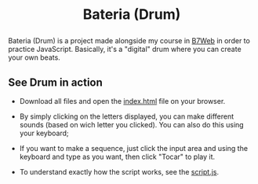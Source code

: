 <h1 align="center">
  <p align="center">Bateria (Drum)</p>
</h1>

Bateria (Drum) is a project made alongside my course in [B7Web](https://b7web.com.br/fullstack/?gclid=EAIaIQobChMI-7eYj5vT-QIVEz6RCh2VfgXQEAAYASAAEgJfifD_BwE&ref=I24108426I) in order to practice JavaScript. Basically, it's a "digital" drum where you can create your own beats.

## See Drum in action

- Download all files and open the [index.html](https://github.com/valmarath/bateria/blob/main/index.html) file on your browser.

- By simply clicking on the letters displayed, you can make different sounds (based on wich letter you clicked). You can also do this using your keyboard;

- If you want to make a sequence, just click the input area and using the keyboard and type as you want, then click "Tocar" to play it.

- To understand exactly how the script works, see the [script.js](https://github.com/valmarath/bateria/blob/main/script.js).

